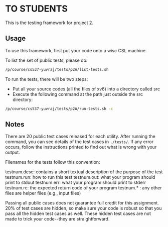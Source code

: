 # TO STUDENTS

This is the testing framework for project 2.

## Usage

To use this framework, first put your code onto a wisc CSL machine.

To list the set of public tests, please do:

```bash
/p/course/cs537-yuvraj/tests/p2A/list-tests.sh
```

To run the tests, there will be two steps:
- Put all your source codes (all the files of xv6) into a directory called src
- Execute the following command at the path just outside the src directory:

```bash
/p/course/cs537-yuvraj/tests/p2A/run-tests.sh -c
```


## Notes

There are 20 public test cases released for each utility. After running the command, you can see details of the test cases in `./tests/`. If any error occurs, follow the instructions printed to find out what is wrong with your output.

Filenames for the tests follow this convention:

testnum.desc: contains a short textual description of the purpose of the test
testnum.run: how to run this test
testnum.out: what your program should print to stdout
testnum.err: what your program should print to stderr
testnum.rc: the expected return code of your program
testnum.* : any other files are helper files (e.g., input files)

Passing all public cases does not guarantee full credit for this assignment. 20% of test cases are hidden, so make sure your code is robust so that you pass all the hidden test cases as well. These hidden test cases are not made to trick your code--they are straightforward.
